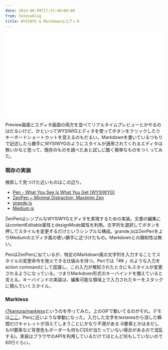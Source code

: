 ```yaml
---
date: 2014-08-09T17:37:40+09:00
from: hatenablog
title: WYSIWYG & Markdownなエディタ
---
```


<p><img src="https://raw.githubusercontent.com/r7kamura/markless/master/images/screencast.gif" alt=""></p>

<p>Preview画面とエディタ画面の両方を並べてリアルタイムプレビューとかやるのはだるいけど、かといってWYSIWIGエディタを使ってボタンをクリックしたりキーボードショートカットを覚えるのもだるい。Markdownを書いているつもりで記述したら勝手にWYSIWYGのようにスタイルが適用されてくれるエディタは無いかなと思って、既存のものを調べたあと試しに酷く簡単なものをつくってみた。</p>

<h3>既存の実装</h3>

<p>検索して見つけた近いものはこの辺り。</p>

<ul>
<li><a href="http://sofish.github.io/pen/">Pen - What You See Is What You Get (WYSIWYG)</a></li>
<li><a href="http://www.zenpen.io/">ZenPen ~ Minimal Distraction, Maximim Zen</a></li>
<li><a href="http://mattduvall.com/grande.js/">grande.js</a></li>
<li><a href="http://jakiestfu.github.io/Medium.js/docs/">Medium.js</a></li>
</ul>


<p>ZenPenはシンプルなWYSIWYGエディタを実現するための実装。文書の編集にはcontentEditable属性とdesignMode属性を利用。文字列を選択してボタンを押してスタイルを変更するだけというシンプルな構成。grande.jsはZenPenをよりMediumのエディタ風の使い勝手に近づけたもの。Markdownとの親和性は無い。</p>

<p>PenはZenPenに似ているが、特定のMarkdown風の文字列を入力することでスタイルの変更命令を発火できる仕組みを持つ。Penでは「## 」のような入力をaction commandとして認識し、この入力が検知されたときにもスタイルが変更されるようになっている。つまりMarkdown形式のキーバインドを備えていると言える。キーバインドの実装は、編集可能な領域上で入力されたキーをスタックに積んでいくスタイル。</p>

<h3>Markless</h3>

<p><a href="https://github.com/r7kamura/markless">r7kamura/markless</a>というのを作ってみた。上のGIFで動いてるのがそれ。デモは<a href="http://r7kamura.com/markless/">ここ</a>。Penに近いような挙動になった。入力した文字をtextareaから消した瞬間だけキャレットが消えてしまうことにかなり不満がある (li要素とかはまだしもh1要素など背景色もボーダーも何もCSSが当たっていない場合があるので混乱する)。実装はブラウザのAPIを利用しているだけでほとんど何もしていないので60行ぐらい。</p>
